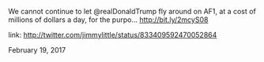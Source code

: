 We cannot continue to let @realDonaldTrump fly around on AF1, at a cost of millions of dollars a day, for the purpo… http://bit.ly/2mcyS08 

link: http://twitter.com/jimmylittle/status/833409592470052864 

February 19, 2017